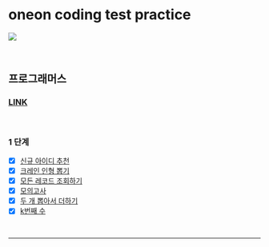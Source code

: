 # oneon coding test practice

![](https://d2u3dcdbebyaiu.cloudfront.net/uploads/atch_img/524/2fefdc02e718d784645e0e2c7324b1e8.jpeg)

<br>

## 프로그래머스

### [LINK](https://programmers.co.kr/learn/challenges)

<br>

### 1 단계

- [x] [신규 아이디 추천](https://programmers.co.kr/learn/courses/30/lessons/72410?language=python3)
- [x] [크레인 인형 뽑기](https://programmers.co.kr/learn/courses/30/lessons/64061)
- [x] [모든 레코드 조회하기](https://programmers.co.kr/learn/courses/30/lessons/59034)
- [x] [모의고사](https://programmers.co.kr/learn/courses/30/lessons/42840)
- [x] [두 개 뽑아서 더하기](https://programmers.co.kr/learn/courses/30/lessons/68644)
- [x] [k번째 수](https://programmers.co.kr/learn/courses/30/lessons/42748)

<br>

---

<br>
